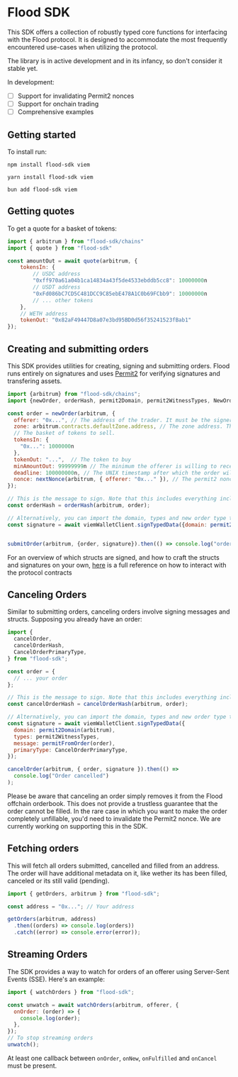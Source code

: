 # Flood SDK

This SDK offers a collection of robustly typed core functions for interfacing with the Flood protocol. It is designed to accommodate the most frequently encountered use-cases when utilizing the protocol.

The library is in active development and in its infancy, so don't consider it stable yet.

In development:

- [ ] Support for invalidating Permit2 nonces
- [ ] Support for onchain trading
- [ ] Comprehensive examples

## Getting started

To install run:

```
npm install flood-sdk viem
```

```
yarn install flood-sdk viem
```

```
bun add flood-sdk viem
```

## Getting quotes

To get a quote for a basket of tokens:

```javascript
import { arbitrum } from "flood-sdk/chains"
import { quote } from "flood-sdk"

const amountOut = await quote(arbitrum, {
    tokensIn: {
        // USDC address
        "0xff970a61a04b1ca14834a43f5de4533ebddb5cc8": 10000000n
        // USDT address
        "0xFd086bC7CD5C481DCC9C85ebE478A1C0b69FCbb9": 10000000n
        // ... other tokens
    },
    // WETH address
    tokenOut: "0x82aF49447D8a07e3bd95BD0d56f35241523fBab1"
});
```

## Creating and submitting orders

This SDK provides utilities for creating, signing and submitting orders. Flood runs entirely on signatures and uses [Permit2](https://github.com/Uniswap/permit2/tree/main) for verifying signatures and transfering assets.

```javascript
import {arbitrum} from "flood-sdk/chains";
import {newOrder, orderHash, permit2Domain, permit2WitnessTypes, NewOrderPrimaryType, permitFromOrder} from "flood-sdk";

const order = newOrder(arbitrum, {
  offerer: "0x...", // The address of the trader. It must be the signer of the order or a smart contract implementing ERC1271
  zone: arbitrum.contracts.defaultZone.address, // The zone address. The zone is a contract setting trading rules. We recommend starting with the Flood default zone.
  // The basket of tokens to sell.
  tokensIn: {
    "0x...": 1000000n
  },
  tokenOut: "...",  // The token to buy
  minAmountOut: 99999999n // The minimum the offerer is willing to receive. Setting this too high will effectively turn the order into a limit order.
  deadline: 100000000n, // The UNIX timestamp after which the order will expire.
  nonce: nextNonce(arbitrum, { offerer: "0x..." }), // The permit2 nonce for the order. We use the nextNonce function to easily find the next available nonce.
});

// This is the message to sign. Note that this includes everything including the domain separator and 0x1901. So nothing should be added to it.
const orderHash = orderHash(arbitrum, order);

// Alternatively, you can import the domain, types and new order type to sign with your favorite library, here is an example with viem
const signature = await viemWalletClient.signTypedData({domain: permit2Domain(arbitrum), types: permit2WitnessTypes, message: permitFromOrder(order), primaryType: NewOrderPrimaryType});


submitOrder(arbitrum, {order, signature}).then(() => console.log("order sent"))
```

For an overview of which structs are signed, and how to craft the structs and signatures on your own, [here](https://github.com/flood-protocol/flood-contracts/tree/master/src/flood-plain) is a full reference on how to interact with the protocol contracts

## Canceling Orders

Similar to submitting orders, canceling orders involve signing messages and structs.
Supposing you already have an order:

```javascript
import {
  cancelOrder,
  cancelOrderHash,
  CancelOrderPrimaryType,
} from "flood-sdk";

const order = {
  // ... your order
};

// This is the message to sign. Note that this includes everything including the domain separator and 0x1901. So nothing should be added to it.
const cancelOrderHash = cancelOrderHash(arbitrum, order);

// Alternatively, you can import the domain, types and new order type to sign with your favorite library, here is an example with viem
const signature = await viemWalletClient.signTypedData({
  domain: permit2Domain(arbitrum),
  types: permit2WitnessTypes,
  message: permitFromOrder(order),
  primaryType: CancelOrderPrimaryType,
});

cancelOrder(arbitrum, { order, signature }).then(() =>
  console.log("Order cancelled")
);
```

Please be aware that canceling an order simply removes it from the Flood offchain orderbook. This does not provide a trustless guarantee that the order cannot be filled.
In the rare case in which you want to make the order completely unfillable, you'd need to invalidate the Permit2 nonce.
We are currently working on supporting this in the SDK.

## Fetching orders

This will fetch all orders submitted, cancelled and filled from an address.
The order will have additional metadata on it, like wether its has been filled, canceled or its still valid (pending).

```javascript
import { getOrders, arbitrum } from "flood-sdk";

const address = "0x..."; // Your address

getOrders(arbitrum, address)
  .then((orders) => console.log(orders))
  .catch((error) => console.error(error));
```

## Streaming Orders

The SDK provides a way to watch for orders of an offerer using Server-Sent Events (SSE). Here's an example:

```javascript
import { watchOrders } from "flood-sdk";

const unwatch = await watchOrders(arbitrum, offerer, {
  onOrder: (order) => {
    console.log(order);
  },
});
// To stop streaming orders
unwatch();
```

At least one callback between `onOrder`, `onNew`, `onFulfilled` and `onCancel` must be present.
